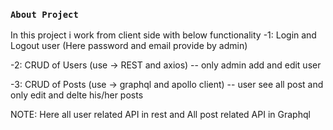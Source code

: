 ### `About Project`

In this project i work from client side with below functionality
-1: Login and Logout user (Here password and email provide by admin)

-2: CRUD of Users (use -> REST and axios)
-- only admin add and edit user

-3: CRUD of Posts (use -> graphql and apollo client)
-- user see all post and only edit and delte his/her posts

NOTE: Here all user related API in rest and All post related API in Graphql
